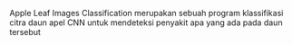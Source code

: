 Apple Leaf Images Classification merupakan sebuah program klassifikasi citra daun apel CNN untuk mendeteksi penyakit apa yang ada pada daun tersebut
